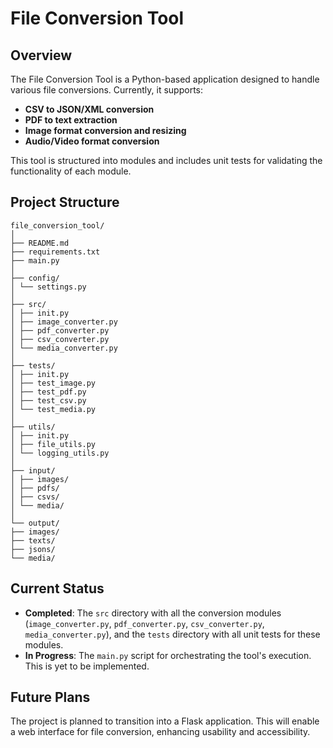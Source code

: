 # File Conversion Tool

## Overview

The File Conversion Tool is a Python-based application designed to handle various file conversions. Currently, it supports:

- **CSV to JSON/XML conversion**
- **PDF to text extraction**
- **Image format conversion and resizing**
- **Audio/Video format conversion**

This tool is structured into modules and includes unit tests for validating the functionality of each module.

## Project Structure
```
file_conversion_tool/
│
├── README.md
├── requirements.txt
├── main.py
│
├── config/
│ └── settings.py
│
├── src/
│ ├── init.py
│ ├── image_converter.py
│ ├── pdf_converter.py
│ ├── csv_converter.py
│ └── media_converter.py
│
├── tests/
│ ├── init.py
│ ├── test_image.py
│ ├── test_pdf.py
│ ├── test_csv.py
│ └── test_media.py
│
├── utils/
│ ├── init.py
│ ├── file_utils.py
│ └── logging_utils.py
│
├── input/
│ ├── images/
│ ├── pdfs/
│ ├── csvs/
│ └── media/
│
└── output/
├── images/
├── texts/
├── jsons/
└── media/
```

## Current Status

- **Completed**: The `src` directory with all the conversion modules (`image_converter.py`, `pdf_converter.py`, `csv_converter.py`, `media_converter.py`), and the `tests` directory with all unit tests for these modules.
- **In Progress**: The `main.py` script for orchestrating the tool's execution. This is yet to be implemented.

## Future Plans

The project is planned to transition into a Flask application. This will enable a web interface for file conversion, enhancing usability and accessibility.
